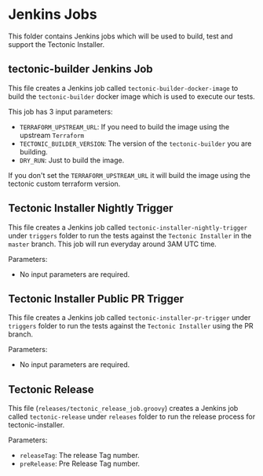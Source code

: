 # Jenkins Jobs

This folder contains Jenkins jobs which will be used to build, test and support the Tectonic Installer.


## tectonic-builder Jenkins Job

This file creates a Jenkins job called `tectonic-builder-docker-image` to build the `tectonic-builder` docker image which is used to execute our tests.

This job has 3 input parameters:

* `TERRAFORM_UPSTREAM_URL`: If you need to build the image using the upstream `Terraform`
* `TECTONIC_BUILDER_VERSION`: The version of the `tectonic-builder` you are building.
* `DRY_RUN`: Just to build the image.

If you don't set the `TERRAFORM_UPSTREAM_URL` it will build the image using the tectonic custom terraform version.


## Tectonic Installer Nightly Trigger

This file creates a Jenkins job called `tectonic-installer-nightly-trigger` under `triggers` folder to run the tests against the `Tectonic Installer` in the `master` branch.
This job will run everyday around 3AM UTC time.

Parameters:

* No input parameters are required.

## Tectonic Installer Public PR Trigger

This file creates a Jenkins job called `tectonic-installer-pr-trigger` under `triggers` folder to run the tests against the `Tectonic Installer` using the PR branch.

Parameters:

* No input parameters are required.

## Tectonic Release

This file (`releases/tectonic_release_job.groovy`) creates a Jenkins job called `tectonic-release` under `releases` folder to run the release process for tectonic-installer.

Parameters:

* `releaseTag`: The release Tag number.
* `preRelease`: Pre Release Tag number.
